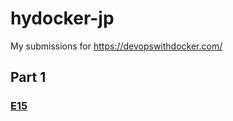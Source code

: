 # hydocker-jp
My submissions for https://devopswithdocker.com/

## Part 1

### [E15](https://github.com/stadibo/hydocker-jp/blob/master/part1/ex1.15/instructions.md)

